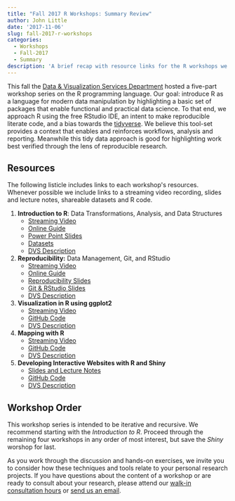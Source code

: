 ```yaml
---
title: "Fall 2017 R Workshops: Summary Review"
author: John Little
date: '2017-11-06'
slug: fall-2017-r-workshops
categories:
  - Workshops
  - Fall-2017
  - Summary
description: 'A brief recap with resource links for the R workshops we presented earlier this fall'
---
```


This fall the [Data & Visualization Services Department](https://library.duke.edu/data) hosted a five-part workshop series on the R programming language. Our goal: introduce R as a language for modern data manipulation by highlighting a basic set of packages that enable functional and practical data science. To that end, we approach R using the free RStudio IDE, an intent to make reproducible literate code, and a bias towards the [tidyverse](https://tidyverse.org).  We believe this tool-set provides a context that enables and reinforces workflows, analysis and reporting.  Meanwhile this tidy data approach is good for highlighting work best verified through the lens of reproducible research.

## Resources

The following listicle includes links to each workshop's resources.  Whenever possible we include links to a streaming video recording, slides and lecture notes, shareable datasets and R code.  

1. **Introduction to R**: Data Transformations, Analysis, and Data Structures
    - [Streaming Video](https://library.capture.duke.edu/Panopto/Pages/Viewer.aspx?id=651c273a-f1b0-485b-bf47-6bd61e304020)
    - [Online Guide](http://rfun.library.duke.edu/intro2r/)
    - [Power Point Slides](https://github.com/data-and-visualization/Intro2R/tree/master/slides)
    - [Datasets](https://github.com/data-and-visualization/Intro2R/tree/master/data)
    - [DVS Description](http://library.duke.edu/data/news/past-workshops#r)
1. **Reproducibility:** Data Management, Git, and RStudio
    - [Streaming Video](https://library.capture.duke.edu/Panopto/Pages/Viewer.aspx?id=36b63692-7297-4f97-b1be-19cd57511d95)
    - [Online Guide](http://rfun.library.duke.edu/git/)
    - [Reproducibility Slides](https://osf.io/kdr2w/)
    - [Git & RStudio Slides](http://rfun.library.duke.edu/git/slides/#1)
    - [DVS Description](http://library.duke.edu/data/news/past-workshops#git)
1. **Visualization in R using ggplot2**
    - [Streaming Video](https://library.capture.duke.edu/Panopto/Pages/Viewer.aspx?id=d7516f8a-1d1c-42d9-ad66-6534ffaec690)
    - [GitHub Code](https://github.com/amzoss/ggplot2-F17)
    - [DVS Description](http://duke.libcal.com/event/3442555)
1. **Mapping with R**
    - [Streaming Video](https://library.capture.duke.edu/Panopto/Pages/Viewer.aspx?id=8b89b84c-3f1e-4868-bf07-92bf6f52995a)
    - [GitHub Code](https://github.com/libjohn/mapping-with-R)
    - [DVS Description](http://duke.libcal.com/event/3442511)
1. **Developing Interactive Websites with R and Shiny**
    - [Slides and Lecture Notes](https://docs.google.com/presentation/d/1phPGIP6AJaMimLwdt38OPJZIQR4ckAM5SUg8JQPhBD0/edit#slide=id.g1bb9ceb6c9_0_1026)
    - [GitHub Code](https://github.com/herndonj/intro2shiny_fall2017)
    - [DVS Description](http://duke.libcal.com/event/3442422)


## Workshop Order

This workshop series is intended to be iterative and recursive.  We recommend starting with the *Introduction to R*.  Proceed through the remaining four workshops in any order of most interest, but save the *Shiny* worshop for last.  

As you work through the discussion and hands-on exercises, we invite you to consider how these techniques and tools relate to your personal research projects.  If you have questions about the content of a workshop or are ready to consult about your research, please attend our [walk-in consultation hours](https://library.duke.edu/data/about/schedule) or [send us an email](mailto:askdata@duke.edu?subject=rfun-workshop-question). 


